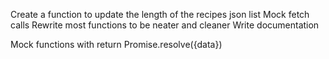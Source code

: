 Create a function to update the length of the recipes json list
Mock fetch calls
Rewrite most functions to be neater and cleaner
Write documentation

Mock functions with return Promise.resolve({data})